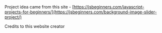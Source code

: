Project idea came from this site - [https://jsbeginners.com/javascript-projects-for-beginners/](https://jsbeginners.com/background-image-slider-project/)

Credits to this website creator
